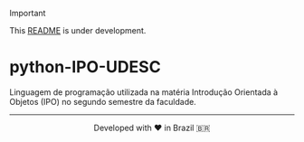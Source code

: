 > [!IMPORTANT]
> This [README](https://github.com/mateusadada/python-IPO-UDESC) is under development.

# python-IPO-UDESC
 Linguagem de programação utilizada na matéria Introdução Orientada à Objetos (IPO) no segundo semestre da faculdade.

 <hr><p align="center">Developed with ❤️ in Brazil 🇧🇷</p>
